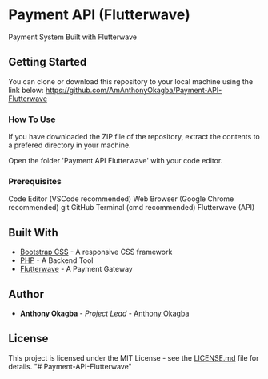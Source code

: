 # Payment API (Flutterwave)

Payment System Built with Flutterwave

## Getting Started

You can clone or download this repository to your local machine using the link below:
<https://github.com/AmAnthonyOkagba/Payment-API-Flutterwave>

### How To Use

If you have downloaded the ZIP file of the repository, extract the contents to a prefered directory in your machine.

Open the folder 'Payment API Flutterwave' with your code editor.

### Prerequisites

Code Editor (VSCode recommended)
Web Browser (Google Chrome recommended)
git
GitHub
Terminal (cmd recommended)
Flutterwave (API)

## Built With

* [Bootstrap CSS](https://getbootstrap.com) - A responsive CSS framework
* [PHP](https://php.net/) - A Backend Tool
* [Flutterwave](https://flutterwave.com/) - A Payment Gateway

## Author

* **Anthony Okagba** - *Project Lead* - [Anthony Okagba](https://github.com/AmAnthonyOkagba)

## License

This project is licensed under the MIT License - see the [LICENSE.md](LICENSE.md) file for details.
"# Payment-API-Flutterwave" 

